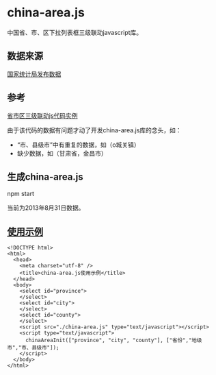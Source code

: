 china-area.js
=============

中国省、市、区下拉列表框三级联动javascript库。

数据来源
----------
[国家统计局发布数据](http://www.stats.gov.cn/tjsj/tjbz/xzqhdm/)

参考
----------
[省市区三级联动js代码实例](http://www.bkjia.com/jingyan/509522.html)

由于该代码的数据有问题才动了开发china-area.js库的念头，如：
* “市、县级市”中有重复的数据，如（o城关镇）
* 缺少数据，如（甘肃省，金昌市）

生成china-area.js
-----------------
npm start

当前为2013年8月31日数据。

[使用示例](./demo.html)
-------------------
    <!DOCTYPE html>
    <html>
      <head>
        <meta charset="utf-8" />
        <title>china-area.js使用示例</title>
      </head>
      <body>
        <select id="province">
        </select>
        <select id="city">
        </select>
        <select id="county">
        </select>
        <script src="./china-area.js" type="text/javascript"></script>
        <script type="text/javascript">
          chinaAreaInit(["province", "city", "county"], ["省份","地级市","市、县级市"]);
        </script>
      </body>
    </html>
